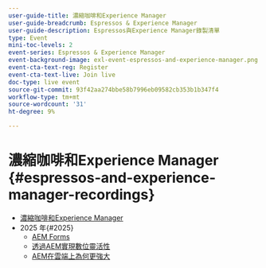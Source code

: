 ```yaml
---
user-guide-title: 濃縮咖啡和Experience Manager
user-guide-breadcrumb: Espressos & Experience Manager
user-guide-description: Espressos與Experience Manager錄製清單
type: Event
mini-toc-levels: 2
event-series: Espressos & Experience Manager
event-background-image: exl-event-espressos-and-experience-manager.png
event-cta-text-reg: Register
event-cta-text-live: Join live
doc-type: live event
source-git-commit: 93f42aa274bbe58b7996eb09582cb353b1b347f4
workflow-type: tm+mt
source-wordcount: '31'
ht-degree: 9%

---
```



# 濃縮咖啡和Experience Manager {#espressos-and-experience-manager-recordings}

+ [濃縮咖啡和Experience Manager](overview.md)
+ 2025 年{#2025}
   + [AEM Forms](2025/aem-forms.md)
   + [透過AEM實現數位靈活性](2025/digital-agility.md)
   + [AEM在雲端上為何更強大](2025/aem-in-the-cloud.md)
